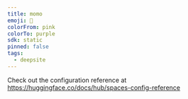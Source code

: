```yaml
---
title: momo
emoji: 🐳
colorFrom: pink
colorTo: purple
sdk: static
pinned: false
tags:
  - deepsite
---
```


Check out the configuration reference at https://huggingface.co/docs/hub/spaces-config-reference